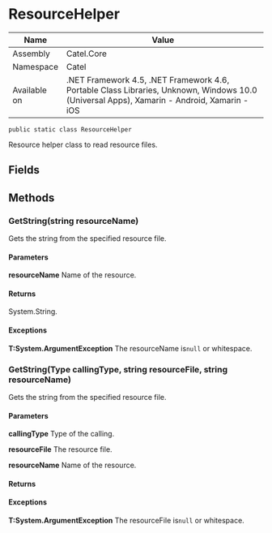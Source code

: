 

# ResourceHelper

Name|Value
---|---
Assembly|Catel.Core
Namespace|Catel
Available on|.NET Framework 4.5, .NET Framework 4.6, Portable Class Libraries, Unknown, Windows 10.0 (Universal Apps), Xamarin - Android, Xamarin - iOS

```
public static class ResourceHelper
```

Resource helper class to read resource files.



## Fields

## Methods

### GetString(string resourceName)

Gets the string from the specified resource file.

#### Parameters

**resourceName**
Name of the resource.

#### Returns

System.String.

#### Exceptions

**T:System.ArgumentException**
The resourceName is`null` or whitespace.



### GetString(Type callingType, string resourceFile, string resourceName)

Gets the string from the specified resource file.

#### Parameters

**callingType**
Type of the calling.

**resourceFile**
The resource file.

**resourceName**
Name of the resource.

#### Returns

#### Exceptions

**T:System.ArgumentException**
The resourceFile is`null` or whitespace.



